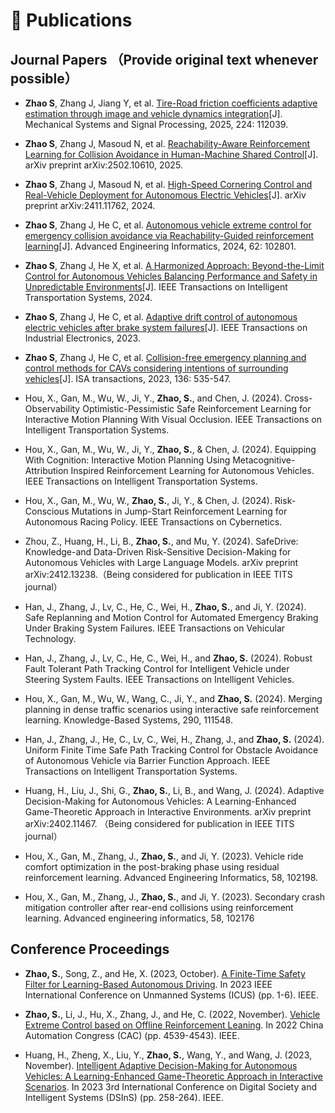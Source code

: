 
# 📝 Publications
## Journal Papers （Provide original text whenever possible）

- **Zhao S**, Zhang J, Jiang Y, et al. [Tire-Road friction coefficients adaptive estimation through image and vehicle dynamics integration](https://drive.google.com/file/d/1zTifikSaW06fIksXDjQr9h7dws8O3gsA/view?usp=share_link)[J]. Mechanical Systems and Signal Processing, 2025, 224: 112039.

- **Zhao S**, Zhang J, Masoud N, et al. [Reachability-Aware Reinforcement Learning for Collision Avoidance in Human-Machine Shared Control](https://arxiv.org/pdf/2502.10610)[J]. arXiv preprint 	arXiv:2502.10610, 2025.

- **Zhao S**, Zhang J, Masoud N, et al. [High-Speed Cornering Control and Real-Vehicle Deployment for Autonomous Electric Vehicles](https://arxiv.org/pdf/2411.11762)[J]. arXiv preprint arXiv:2411.11762, 2024.

- **Zhao S**, Zhang J, He C, et al. [Autonomous vehicle extreme control for emergency collision avoidance via Reachability-Guided reinforcement learning](https://drive.google.com/file/d/1dHCw_m89mbfJl-yPkBv-qhTq8YIDRSsJ/view?usp=share_link)[J]. Advanced Engineering Informatics, 2024, 62: 102801.

- **Zhao S**, Zhang J, He X, et al. [A Harmonized Approach: Beyond-the-Limit Control for Autonomous Vehicles Balancing Performance and Safety in Unpredictable Environments](https://drive.google.com/file/d/1_Hbn5ef1CwqQCXYf1hKjABz296mYkgFT/view?usp=share_link)[J]. IEEE Transactions on Intelligent Transportation Systems, 2024.

- **Zhao S**, Zhang J, He C, et al. [Adaptive drift control of autonomous electric vehicles after brake system failures](https://drive.google.com/file/d/1DRHJwYoV7T6gSx6Av7GBnJkuxJ--IC87/view?usp=sharing)[J]. IEEE Transactions on Industrial Electronics, 2023.

- **Zhao S**, Zhang J, He C, et al. [Collision-free emergency planning and control methods for CAVs considering intentions of surrounding vehicles](https://drive.google.com/file/d/1ECb2eiULj8DFUzP41ASp0b41AI3o1mUL/view?usp=sharing)[J]. ISA transactions, 2023, 136: 535-547.

- Hou, X., Gan, M., Wu, W., Ji, Y., **Zhao, S.**, and Chen, J. (2024). Cross-Observability Optimistic-Pessimistic Safe Reinforcement Learning for Interactive Motion Planning With Visual Occlusion. IEEE Transactions on Intelligent Transportation Systems.

- Hou, X., Gan, M., Wu, W., Ji, Y., **Zhao, S.**, & Chen, J. (2024). Equipping With Cognition: Interactive Motion Planning Using Metacognitive-Attribution Inspired Reinforcement Learning for Autonomous Vehicles. IEEE Transactions on Intelligent Transportation Systems.

- Hou, X., Gan, M., Wu, W., **Zhao, S.**, Ji, Y., & Chen, J. (2024). Risk-Conscious Mutations in Jump-Start Reinforcement Learning for Autonomous Racing Policy. IEEE Transactions on Cybernetics.

- Zhou, Z., Huang, H., Li, B., **Zhao, S.**, and Mu, Y. (2024). SafeDrive: Knowledge-and Data-Driven Risk-Sensitive Decision-Making for Autonomous Vehicles with Large Language Models. arXiv preprint arXiv:2412.13238.（Being considered for publication in IEEE TITS journal）

- Han, J., Zhang, J., Lv, C., He, C., Wei, H., **Zhao, S.**, and Ji, Y. (2024). Safe Replanning and Motion Control for Automated Emergency Braking Under Braking System Failures. IEEE Transactions on Vehicular Technology.

- Han, J., Zhang, J., Lv, C., He, C., Wei, H., and **Zhao, S.** (2024). Robust Fault Tolerant Path Tracking Control for Intelligent Vehicle under Steering System Faults. IEEE Transactions on Intelligent Vehicles.

- Hou, X., Gan, M., Wu, W., Wang, C., Ji, Y., and **Zhao, S.** (2024). Merging planning in dense traffic scenarios using interactive safe reinforcement learning. Knowledge-Based Systems, 290, 111548.

- Han, J., Zhang, J., He, C., Lv, C., Wei, H., Zhang, J., and **Zhao, S.** (2024). Uniform Finite Time Safe Path Tracking Control for Obstacle Avoidance of Autonomous Vehicle via Barrier Function Approach. IEEE Transactions on Intelligent Transportation Systems.

- Huang, H., Liu, J., Shi, G., **Zhao, S.**, Li, B., and Wang, J. (2024). Adaptive Decision-Making for Autonomous Vehicles: A Learning-Enhanced Game-Theoretic Approach in Interactive Environments. arXiv preprint arXiv:2402.11467. （Being considered for publication in IEEE TITS journal）

- Hou, X., Gan, M., Zhang, J., **Zhao, S.**, and Ji, Y. (2023). Vehicle ride comfort optimization in the post-braking phase using residual reinforcement learning. Advanced Engineering Informatics, 58, 102198.

- Hou, X., Gan, M., Zhang, J., **Zhao, S.**, and Ji, Y. (2023). Secondary crash mitigation controller after rear-end collisions using reinforcement learning. Advanced engineering informatics, 58, 102176
## Conference Proceedings

- **Zhao, S.**, Song, Z., and He, X. (2023, October). [A Finite-Time Safety Filter for Learning-Based Autonomous Driving](https://drive.google.com/file/d/10KBNfvDTjCqqQ5c1vY6YNjazuO0zYpQp/view?usp=sharing). In 2023 IEEE International Conference on Unmanned Systems (ICUS) (pp. 1-6). IEEE.

- **Zhao, S.**, Li, J., Hu, X., Zhang, J., and He, C. (2022, November). [Vehicle Extreme Control based on Offline Reinforcement Leaning](https://drive.google.com/file/d/15DzSQXEpZ2R1TXRJKxyecE2d_uNh5IVF/view?usp=share_link). In 2022 China Automation Congress (CAC) (pp. 4539-4543). IEEE.

- Huang, H., Zheng, X., Liu, Y., **Zhao, S.**, Wang, Y., and Wang, J. (2023, November). [Intelligent Adaptive Decision-Making for Autonomous Vehicles: A Learning-Enhanced Game-Theoretic Approach in Interactive Scenarios](https://drive.google.com/file/d/19r-ZDheuFTYboFM1y8zyxn_AvNu4lcez/view?usp=sharing). In 2023 3rd International Conference on Digital Society and Intelligent Systems (DSInS) (pp. 258-264). IEEE.
